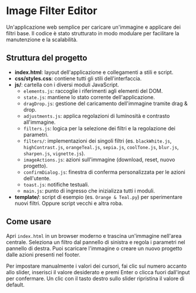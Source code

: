 # Image Filter Editor

Un'applicazione web semplice per caricare un'immagine e applicare dei filtri base.
Il codice è stato strutturato in modo modulare per facilitare la manutenzione e la
scalabilità.

## Struttura del progetto

- **index.html**: layout dell'applicazione e collegamenti a stili e script.
- **css/styles.css**: contiene tutti gli stili dell'interfaccia.
- **js/**: cartella con i diversi moduli JavaScript.
  - `elements.js`: raccoglie i riferimenti agli elementi del DOM.
  - `state.js`: mantiene lo stato corrente dell'applicazione.
  - `dragDrop.js`: gestione del caricamento dell'immagine tramite drag & drop.
  - `adjustments.js`: applica regolazioni di luminosità e contrasto all'immagine.
  - `filters.js`: logica per la selezione dei filtri e la regolazione dei parametri.
  - `filters/`: implementazioni dei singoli filtri (es. `blackWhite.js`, `highContrast.js`, `orangeTeal.js`, `sepia.js`, `coolTone.js`, `blur.js`, `sharpen.js`, `vignette.js`).
  - `imageActions.js`: azioni sull'immagine (download, reset, nuovo progetto).
  - `confirmDialog.js`: finestra di conferma personalizzata per le azioni dell'utente.
  - `toast.js`: notifiche testuali.
  - `main.js`: punto di ingresso che inizializza tutti i moduli.
- **template/**: script di esempio (es. `Orange & Teal.py`) per sperimentare nuovi filtri. Oppure script vecchi e altra roba.

## Come usare

Apri `index.html` in un browser moderno e trascina un'immagine nell'area centrale.
Seleziona un filtro dal pannello di sinistra e regola i parametri nel pannello di destra.
Puoi scaricare l'immagine o creare un nuovo progetto dalle azioni presenti nel footer.

Per impostare manualmente i valori dei cursori, fai clic sul numero accanto allo slider,
inserisci il valore desiderato e premi Enter o clicca fuori dall'input per confermare.
Un clic con il tasto destro sullo slider ripristina il valore di default.
